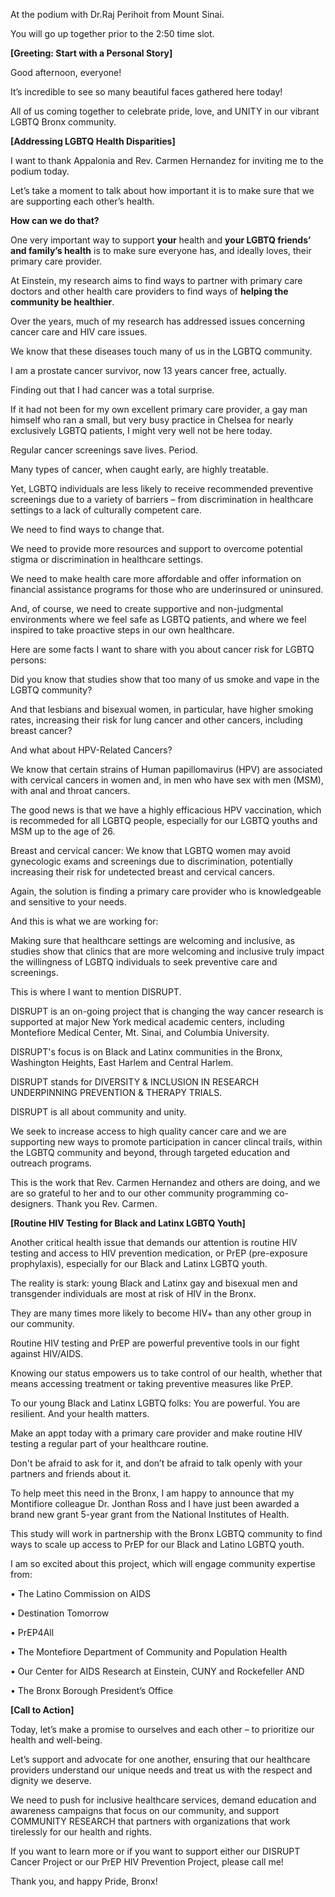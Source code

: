 At the podium with Dr.Raj Perihoit from Mount Sinai.

You will go up together prior to the 2:50 time slot.

**[Greeting: Start with a Personal Story]**

Good afternoon, everyone! 

It’s incredible to see so many beautiful faces gathered here today!

All of us coming together to celebrate pride, love, and UNITY in our vibrant LGBTQ Bronx community.

**[Addressing LGBTQ Health Disparities]**

I want to thank Appalonia and Rev. Carmen Hernandez for inviting me to the podium today.

Let’s take a moment to talk about how important it is to make sure that we are supporting each other’s health. 

**How can we do that?**

One very important way to support **your** health and **your LGBTQ friends’ and family’s health** is to make sure everyone has, and ideally loves, their primary care provider.

At Einstein, my research aims to find ways to partner with primary care doctors and other health care providers to find ways of **helping the community be healthier**. 

Over the years, much of my research has addressed issues concerning cancer care and HIV care issues. 

We know that these diseases touch many of us in the LGBTQ community. 

I am a prostate cancer survivor, now 13 years cancer free, actually. 

Finding out that I had cancer was a total surprise. 

If it had not been for my own excellent primary care provider, a gay man himself who ran a small, but very busy practice in Chelsea for nearly exclusively LGBTQ patients, I might very well not be here today. 

Regular cancer screenings save lives. Period. 

Many types of cancer, when caught early, are highly treatable. 

Yet, LGBTQ individuals are less likely to receive recommended preventive screenings due to a variety of barriers – from discrimination in healthcare settings to a lack of culturally competent care. 

We need to find ways to change that. 

We need to provide more resources and support to overcome potential stigma or discrimination in healthcare settings.

We need to make health care more affordable and offer information on financial assistance programs for those who are underinsured or uninsured.

And, of course, we need to create supportive and non-judgmental environments where we feel safe as LGBTQ patients, and where we feel inspired to take proactive steps in our own healthcare.

Here are some facts I want to share with you about cancer risk for LGBTQ persons:

Did you know that studies show that too many of us smoke and vape in the LGBTQ community? 

And that lesbians and bisexual women, in particular, have higher smoking rates, increasing their risk for lung cancer and other cancers, including breast cancer?

And what about HPV-Related Cancers? 

We know that certain strains of Human papillomavirus (HPV) are associated with cervical cancers in women and, in men who have sex with men (MSM), with anal and throat cancers. 

The good news is that we have a highly efficacious HPV vaccination, which is recommeded for all LGBTQ people, especially for our LGBTQ youths and MSM up to the age of 26.

Breast and cervical cancer: We know that LGBTQ women may avoid gynecologic exams and screenings due to discrimination, potentially increasing their risk for undetected breast and cervical cancers.

Again, the solution is finding a primary care provider who is knowledgeable and sensitive to your needs. 

And this is what we are working for:

Making sure that healthcare settings are welcoming and inclusive, as studies show that clinics that are more welcoming and inclusive truly impact the willingness of LGBTQ individuals to seek preventive care and screenings.

This is where I want to mention DISRUPT. 

DISRUPT is an on-going project that is changing the way cancer research is supported at major New York medical academic centers, including Montefiore Medical Center, Mt. Sinai, and Columbia University. 

DISRUPT's focus is on Black and Latinx communities in the Bronx, Washington Heights, East Harlem and Central Harlem. 

DISRUPT stands for DIVERSITY & INCLUSION IN RESEARCH UNDERPINNING PREVENTION & THERAPY TRIALS. 

DISRUPT is all about community and unity. 

We seek to increase access to high quality cancer care and we are supporting new ways to promote participation in cancer clincal trails, within the LGBTQ community and beyond, through targeted education and outreach programs.

This is the work that Rev. Carmen Hernandez and others are doing, and we are so grateful to her and to our other community programming co-designers. Thank you Rev. Carmen.

**[Routine HIV Testing for Black and Latinx LGBTQ Youth]**

Another critical health issue that demands our attention is routine HIV testing and access to HIV prevention medication, or PrEP (pre-exposure prophylaxis), especially for our Black and Latinx LGBTQ youth. 

The reality is stark: young Black and Latinx gay and bisexual men and transgender individuals are most at risk of HIV in the Bronx. 

They are many times more likely to become HIV+ than any other group in our community.

Routine HIV testing and PrEP are powerful preventive tools in our fight against HIV/AIDS. 

Knowing our status empowers us to take control of our health, whether that means accessing treatment or taking preventive measures like PrEP.

To our young Black and Latinx LGBTQ folks: You are powerful. You are resilient. And your health matters. 

Make an appt today with a primary care provider and make routine HIV testing a regular part of your healthcare routine. 

Don't be afraid to ask for it, and don’t be afraid to talk openly with your partners and friends about it.

To help meet this need in the Bronx, I am happy to announce that my Montifiore colleague Dr. Jonthan Ross and I have just been awarded a brand new grant 5-year grant from the National Institutes of Health. 

This study will work in partnership with the Bronx LGBTQ community to find ways to scale up access to PrEP for our Black and Latino LGBTQ youth. 

I am so excited about this project, which will engage community expertise from:

•	The Latino Commission on AIDS

•	Destination Tomorrow

•	PrEP4All 

•	The Montefiore Department of Community and Population Health

•	Our Center for AIDS Research at Einstein, CUNY and Rockefeller AND

•	The Bronx Borough President’s Office

**[Call to Action]**

Today, let’s make a promise to ourselves and each other – to prioritize our health and well-being. 

Let’s support and advocate for one another, ensuring that our healthcare providers understand our unique needs and treat us with the respect and dignity we deserve.

We need to push for inclusive healthcare services, demand education and awareness campaigns that focus on our community, and support COMMUNITY RESEARCH that partners with organizations that work tirelessly for our health and rights.

If you want to learn more or if you want to support either our DISRUPT Cancer Project or our PrEP HIV Prevention Project, please call me! 

Thank you, and happy Pride, Bronx! 
